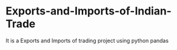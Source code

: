# Exports-and-Imports-of-Indian-Trade
It is a Exports and Imports of trading project using python pandas
